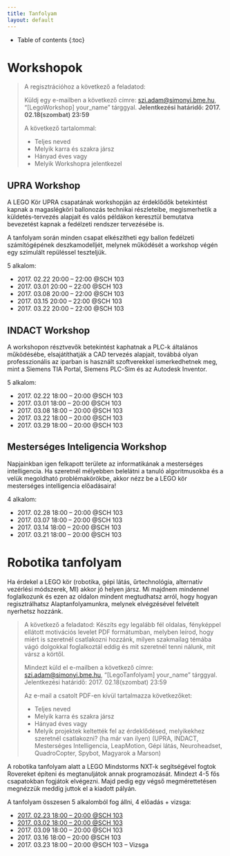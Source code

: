 ```yaml
---
title: Tanfolyam
layout: default
---
```

* Table of contents
{:toc}

# Workshopok

> A regisztrációhoz a következő a feladatod:
>
> Küldj egy e-mailben a következő címre: szi.adam@simonyi.bme.hu, “[LegoWorkshop] your_name” tárggyal.
> **Jelentkezési határidő: 2017. 02.18(szombat) 23:59**
>
> A következő tartalommal:
>
>  - Teljes neved
>  - Melyik karra és szakra jársz
>  - Hányad éves vagy
>  - Melyik Workshopra jelentkezel

## UPRA Workshop

A LEGO Kör UPRA csapatának workshopján az érdeklődők betekintést kapnak a magaslégköri ballonozás technikai részleteibe, megismerhetik a küldetés-tervezés alapjait és valós példákon keresztül bemutatva bevezetést kapnak a fedélzeti rendszer tervezésébe is.

A tanfolyam során minden csapat elkészítheti egy ballon fedélzeti számítógépének deszkamodelljét, melynek működését a workshop végén egy szimulált repüléssel teszteljük.

5 alkalom:

 - 2017\. 02.22 20:00 – 22:00 @SCH 103
 - 2017\. 03.01 20:00 – 22:00 @SCH 103
 - 2017\. 03.08 20:00 – 22:00 @SCH 103
 - 2017\. 03.15 20:00 – 22:00 @SCH 103
 - 2017\. 03.22 20:00 – 22:00 @SCH 103

## INDACT Workshop

A workshopon résztvevők betekintést kaphatnak a PLC-k általános működésébe, elsajátíthatják a CAD tervezés alapjait, továbbá olyan professzionális az iparban is használt szoftverekkel ismerkedhetnek meg, mint a Siemens TIA Portal, Siemens PLC-Sim és az Autodesk Inventor.

5 alkalom:

 - 2017\. 02.22 18:00 – 20:00 @SCH 103
 - 2017\. 03.01 18:00 – 20:00 @SCH 103
 - 2017\. 03.08 18:00 – 20:00 @SCH 103
 - 2017\. 03.22 18:00 – 20:00 @SCH 103
 - 2017\. 03.29 18:00 – 20:00 @SCH 103

## Mesterséges Inteligencia Workshop
Napjainkban igen felkapott területe az informatikának a mesterséges intelligencia. Ha szeretnél mélyebben belelátni a tanuló algoritmusokba és a velük megoldható problémakörökbe, akkor nézz be a LEGO kör mesterséges intelligencia előadásaira!

4 alkalom:

 - 2017\. 02.28 18:00 – 20:00 @SCH 103
 - 2017\. 03.07 18:00 – 20:00 @SCH 103
 - 2017\. 03.14 18:00 – 20:00 @SCH 103
 - 2017\. 03.21 18:00 – 20:00 @SCH 103

# Robotika tanfolyam

Ha érdekel a LEGO kör (robotika, gépi látás, űrtechnológia, alternatív vezérlési módszerek, MI) akkor jó helyen jársz. Mi majdnem mindennel foglalkozunk és ezen az oldalon mindent megtudhatsz arról, hogy hogyan regisztrálhatsz Alaptanfolyamunkra, melynek elvégzésével felvételt nyerhetsz hozzánk.

> A következő a feladatod:
> Készíts egy legalább fél oldalas, fényképpel ellátott motivációs levelet PDF formátumban, melyben leírod, hogy miért is szeretnél csatlakozni hozzánk, milyen szakmailag témába vágó dolgokkal foglalkoztál eddig és mit szeretnél tenni nálunk, mit vársz a körtől.
>
> Mindezt küld el e-mailben a következő címre: szi.adam@simonyi.bme.hu, “[LegoTanfolyam] your_name” tárggyal.
> Jelentkezési határidő: 2017. 02.18(szombat) 23:59
>
> Az e-mail a csatolt PDF-en kívül tartalmazza következőket:
>
>  - Teljes neved
>  - Melyik karra és szakra jársz
>  - Hányad éves vagy
>  - Melyik projektek keltették fel az érdeklődésed, melyikekhez szeretnél csatlakozni? (ha már van ilyen) (UPRA, INDACT, Mesterséges Intelligencia, LeapMotion, Gépi látás, Neuroheadset, QuadroCopter, Spybot, Magyarok a Marson)

A robotika tanfolyam alatt a LEGO Mindstorms NXT-k segítségével fogtok Rovereket építeni és megtanuljátok annak programozását. Mindezt 4-5 fős csapatokban fogjátok elvégezni. Majd pedig egy végső megmérettetésen megnézzük meddig juttok el a kiadott pályán.

A tanfolyam összesen 5 alkalomból fog állni, 4 előadás + vizsga:

 - [2017\. 02.23 18:00 – 20:00 @SCH 103](epites)
 - [2017\. 03.02 18:00 – 20:00 @SCH 103](programozas-1)
 - 2017\. 03.09 18:00 – 20:00 @SCH 103
 - 2017\. 03.16 18:00 – 20:00 @SCH 103
 - 2017\. 03.23 18:00 – 20:00 @SCH 103 – Vizsga
